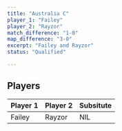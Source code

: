 ```yaml
---
title: "Australia C"
player_1: "Failey"
player_2: "Rayzor"
match_difference: "1-0"
map_difference: "3-0"
excerpt: "Failey and Rayzor"
status: "Qualified"

---
```

## Players

| Player 1 | Player 2 | Subsitute |
| -- | -- | -- |
| Failey | Rayzor | NIL |

